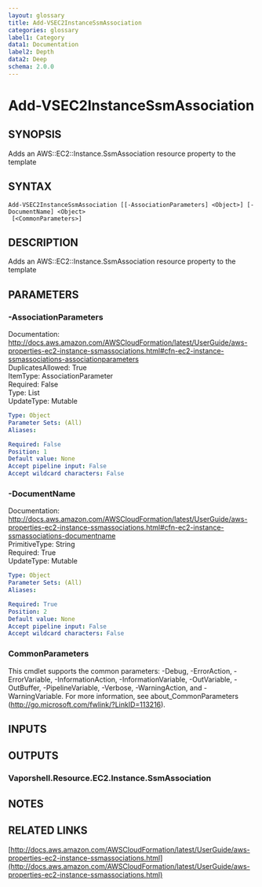 ```yaml
---
layout: glossary
title: Add-VSEC2InstanceSsmAssociation
categories: glossary
label1: Category
data1: Documentation
label2: Depth
data2: Deep
schema: 2.0.0
---
```


# Add-VSEC2InstanceSsmAssociation

## SYNOPSIS
Adds an AWS::EC2::Instance.SsmAssociation resource property to the template

## SYNTAX

```
Add-VSEC2InstanceSsmAssociation [[-AssociationParameters] <Object>] [-DocumentName] <Object>
 [<CommonParameters>]
```

## DESCRIPTION
Adds an AWS::EC2::Instance.SsmAssociation resource property to the template

## PARAMETERS

### -AssociationParameters
Documentation: http://docs.aws.amazon.com/AWSCloudFormation/latest/UserGuide/aws-properties-ec2-instance-ssmassociations.html#cfn-ec2-instance-ssmassociations-associationparameters    
DuplicatesAllowed: True    
ItemType: AssociationParameter    
Required: False    
Type: List    
UpdateType: Mutable

```yaml
Type: Object
Parameter Sets: (All)
Aliases:

Required: False
Position: 1
Default value: None
Accept pipeline input: False
Accept wildcard characters: False
```

### -DocumentName
Documentation: http://docs.aws.amazon.com/AWSCloudFormation/latest/UserGuide/aws-properties-ec2-instance-ssmassociations.html#cfn-ec2-instance-ssmassociations-documentname    
PrimitiveType: String    
Required: True    
UpdateType: Mutable

```yaml
Type: Object
Parameter Sets: (All)
Aliases:

Required: True
Position: 2
Default value: None
Accept pipeline input: False
Accept wildcard characters: False
```

### CommonParameters
This cmdlet supports the common parameters: -Debug, -ErrorAction, -ErrorVariable, -InformationAction, -InformationVariable, -OutVariable, -OutBuffer, -PipelineVariable, -Verbose, -WarningAction, and -WarningVariable.
For more information, see about_CommonParameters (http://go.microsoft.com/fwlink/?LinkID=113216).

## INPUTS

## OUTPUTS

### Vaporshell.Resource.EC2.Instance.SsmAssociation

## NOTES

## RELATED LINKS

[http://docs.aws.amazon.com/AWSCloudFormation/latest/UserGuide/aws-properties-ec2-instance-ssmassociations.html](http://docs.aws.amazon.com/AWSCloudFormation/latest/UserGuide/aws-properties-ec2-instance-ssmassociations.html)

